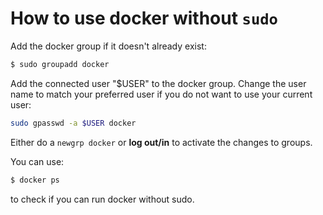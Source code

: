 # How to use docker without `sudo`

Add the docker group if it doesn't already exist:
```sh
$ sudo groupadd docker
```
Add the connected user "$USER" to the docker group. Change the user name to match your preferred user if you do not want to use your current user:
```sh
sudo gpasswd -a $USER docker
```
Either do a `newgrp docker` or **log out/in** to activate the changes to groups.

You can use:
```sh
$ docker ps
```
to check if you can run docker without sudo.